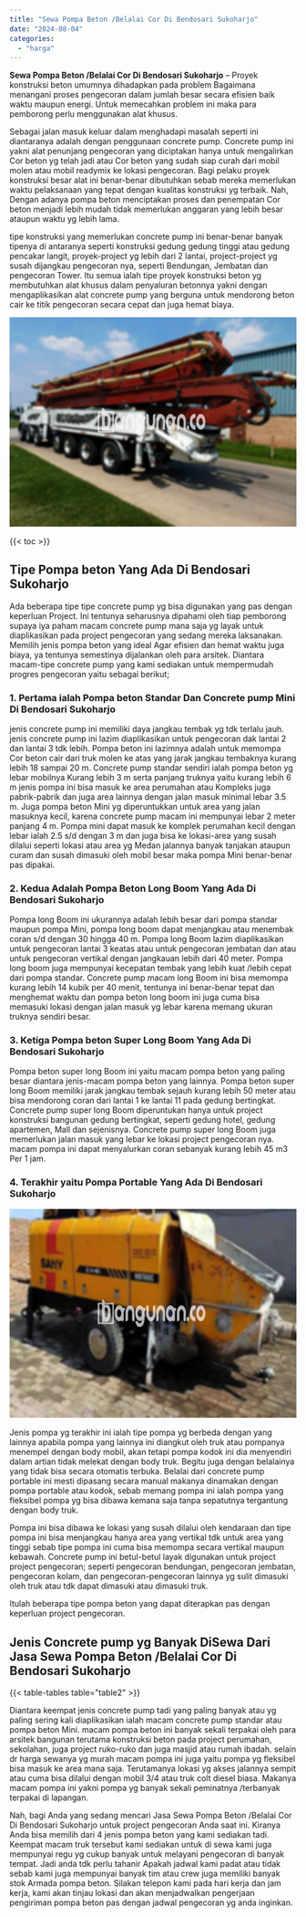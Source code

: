 ```yaml
---
title: "Sewa Pompa Beton /Belalai Cor Di Bendosari Sukoharjo"
date: "2024-08-04"
categories: 
  - "harga"
---
```


**Sewa Pompa Beton /Belalai Cor Di Bendosari Sukoharjo** – Proyek konstruksi beton umumnya dihadapkan pada problem Bagaimana menangani proses pengecoran dalam jumlah besar secara efisien baik waktu maupun energi. Untuk memecahkan problem ini maka para pemborong perlu menggunakan alat khusus.

Sebagai jalan masuk keluar dalam menghadapi masalah seperti ini diantaranya adalah dengan penggunaan concrete pump. Concrete pump ini yakni alat penunjang pengecoran yang diciptakan hanya untuk mengalirkan Cor beton yg telah jadi atau Cor beton yang sudah siap curah dari mobil molen atau mobil readymix ke lokasi pengecoran. Bagi pelaku proyek konstruksi besar alat ini benar-benar dibutuhkan sebab mereka memerlukan waktu pelaksanaan yang tepat dengan kualitas konstruksi yg terbaik. Nah, Dengan adanya pompa beton menciptakan proses dan penempatan Cor beton menjadi lebih mudah tidak memerlukan anggaran yang lebih besar ataupun waktu yg lebih lama.

tipe konstruksi yang memerlukan concrete pump ini benar-benar banyak tipenya di antaranya seperti konstruksi gedung gedung tinggi atau gedung pencakar langit, proyek-project yg lebih dari 2 lantai, project-project yg susah dijangkau pengecoran nya, seperti Bendungan, Jembatan dan pengecoran Tower. Itu semua ialah tipe proyek konstruksi beton yg membutuhkan alat khusus dalam penyaluran betonnya yakni dengan mengaplikasikan alat concrete pump yang berguna untuk mendorong beton cair ke titik pengecoran secara cepat dan juga hemat biaya.

![Sewa Pompa Beton /Belalai Cor Di Bendosari Sukoharjo](/images/sewa-concrete-pump-18.png)

{{< toc >}}

## Tipe Pompa beton Yang Ada Di Bendosari Sukoharjo

Ada beberapa tipe tipe concrete pump yg bisa digunakan yang pas dengan keperluan Project. Ini tentunya seharusnya dipahami oleh tiap pemborong supaya iya paham macam concrete pump mana saja yg layak untuk diaplikasikan pada project pengecoran yang sedang mereka laksanakan. Memilih jenis pompa beton yang ideal Agar efisien dan hemat waktu juga biaya, ya tentunya semestinya dijalankan oleh para arsitek. Diantara macam-tipe concrete pump yang kami sediakan untuk mempermudah progres pengecoran yaitu sebagai berikut;

### 1\. Pertama ialah Pompa beton Standar Dan Concrete pump Mini Di Bendosari Sukoharjo

jenis concrete pump ini memiliki daya jangkau tembak yg tdk terlalu jauh. jenis concrete pump ini lazim diaplikasikan untuk pengecoran dak lantai 2 dan lantai 3 tdk lebih. Pompa beton ini lazimnya adalah untuk memompa Cor beton cair dari truk molen ke atas yang jarak jangkau tembaknya kurang lebih 18 sampai 20 m. Concrete pump standar sendiri ialah pompa beton yg lebar mobilnya Kurang lebih 3 m serta panjang truknya yaitu kurang lebih 6 m jenis pompa ini bisa masuk ke area perumahan atau Kompleks juga pabrik-pabrik dan juga area lainnya dengan jalan masuk minimal lebar 3.5 m. Juga pompa beton Mini yg diperuntukkan untuk area yang jalan masuknya kecil, karena concrete pump macam ini mempunyai lebar 2 meter panjang 4 m. Pompa mini dapat masuk ke komplek perumahan kecil dengan lebar ialah 2.5 s/d dengan 3 m dan juga bisa ke lokasi-area yang susah dilalui seperti lokasi atau area yg Medan jalannya banyak tanjakan ataupun curam dan susah dimasuki oleh mobil besar maka pompa Mini benar-benar pas dipakai.

### 2\. Kedua Adalah Pompa Beton Long Boom Yang Ada Di Bendosari Sukoharjo

Pompa long Boom ini ukurannya adalah lebih besar dari pompa standar maupun pompa Mini, pompa long boom dapat menjangkau atau menembak coran s/d dengan 30 hingga 40 m. Pompa long Boom lazim diaplikasikan untuk pengecoran lantai 3 keatas atau untuk pengecoran jembatan dan atau untuk pengecoran vertikal dengan jangkauan lebih dari 40 meter. Pompa long boom juga mempunyai kecepatan tembak yang lebih kuat /lebih cepat dari pompa standar. Concrete pump macam long Boom ini bisa memompa kurang lebih 14 kubik per 40 menit, tentunya ini benar-benar tepat dan menghemat waktu dan pompa beton long boom ini juga cuma bisa memasuki lokasi dengan jalan masuk yg lebar karena memang ukuran truknya sendiri besar.

### 3\. Ketiga Pompa beton Super Long Boom Yang Ada Di Bendosari Sukoharjo

Pompa beton super long Boom ini yaitu macam pompa beton yang paling besar diantara jenis-macam pompa beton yang lainnya. Pompa beton super long Boom memiliki jarak jangkau tembak sejauh kurang lebih 50 meter atau bisa mendorong coran dari lantai 1 ke lantai 11 pada gedung bertingkat. Concrete pump super long Boom diperuntukan hanya untuk project konstruksi bangunan gedung bertingkat, seperti gedung hotel, gedung apartemen, Mall dan sejenisnya. Concrete pump super long Boom juga memerlukan jalan masuk yang lebar ke lokasi project pengecoran nya. macam pompa ini dapat menyalurkan coran sebanyak kurang lebih 45 m3 Per 1 jam.

### 4\. Terakhir yaitu Pompa Portable Yang Ada Di Bendosari Sukoharjo

![Sewa Pompa Beton /Belalai Cor Di Bendosari Sukoharjo](/images/sewa-concrete-pump-30.png)

Jenis pompa yg terakhir ini ialah tipe pompa yg berbeda dengan yang lainnya apabila pompa yang lainnya ini diangkut oleh truk atau pompanya menempel dengan body mobil, akan tetapi pompa kodok ini dia menyendiri dalam artian tidak melekat dengan body truk. Begitu juga dengan belalainya yang tidak bisa secara otomatis terbuka. Belalai dari concrete pump portable ini mesti dipasang secara manual makanya dinamakan dengan pompa portable atau kodok, sebab memang pompa ini ialah pompa yang fleksibel pompa yg bisa dibawa kemana saja tanpa sepatutnya tergantung dengan body truk.

Pompa ini bisa dibawa ke lokasi yang susah dilalui oleh kendaraan dan tipe pompa ini bisa menjangkau hanya area yang vertikal tdk untuk area yang tinggi sebab tipe pompa ini cuma bisa memompa secara vertikal maupun kebawah. Concrete pump ini betul-betul layak digunakan untuk project project pengecoran; seperti pengecoran bendungan, pengecoran jembatan, pengecoran kolam, dan pengecoran-pengecoran lainnya yg sulit dimasuki oleh truk atau tdk dapat dimasuki atau dimasuki truk.

Itulah beberapa tipe pompa beton yang dapat diterapkan pas dengan keperluan project pengecoran.

## Jenis Concrete pump yg Banyak DiSewa Dari Jasa Sewa Pompa Beton /Belalai Cor Di Bendosari Sukoharjo

{{< table-tables table="table2" >}}

Diantara keempat jenis concrete pump tadi yang paling banyak atau yg paling sering kali diaplikasikan ialah macam concrete pump standar atau pompa beton Mini. macam pompa beton ini banyak sekali terpakai oleh para arsitek bangunan terutama konstruksi beton pada project perumahan, sekolahan, juga project ruko-ruko dan juga masjid atau rumah ibadah. selain dr harga sewanya yg murah macam pompa ini juga yaitu pompa yg fleksibel bisa masuk ke area mana saja. Terutamanya lokasi yg akses jalannya sempit atau cuma bisa dilalui dengan mobil 3/4 atau truk colt diesel biasa. Makanya macam pompa ini yakni pompa yg banyak sekali peminatnya /terbanyak terpakai di lapangan.

Nah, bagi Anda yang sedang mencari Jasa Sewa Pompa Beton /Belalai Cor Di Bendosari Sukoharjo untuk project pengecoran Anda saat ini. Kiranya Anda bisa memilih dari 4 jenis pompa beton yang kami sediakan tadi. Keempat macam truk tersebut kami sediakan untuk di sewa kami juga mempunyai regu yg cukup banyak untuk melayani pengecoran di banyak tempat. Jadi anda tdk perlu tahanir Apakah jadwal kami padat atau tidak sebab kami juga mempunyai banyak tim atau crew juga memiliki banyak stok Armada pompa beton. Silakan telepon kami pada hari kerja dan jam kerja, kami akan tinjau lokasi dan akan menjadwalkan pengerjaan pengiriman pompa beton pas dengan jadwal pengecoran yg anda inginkan.
